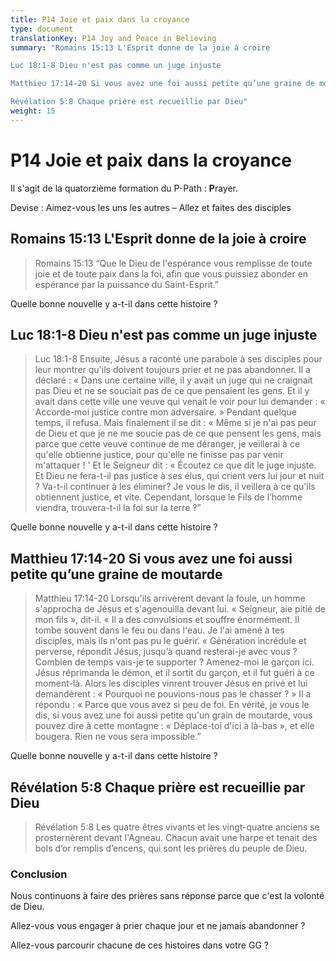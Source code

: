 ```yaml
---
title: P14 Joie et paix dans la croyance
type: document
translationKey: P14 Joy and Peace in Believing
summary: "Romains 15:13 L'Esprit donne de la joie à croire	

Luc 18:1-8 Dieu n'est pas comme un juge injuste	

Matthieu 17:14-20 Si vous avez une foi aussi petite qu’une graine de moutarde	

Révélation 5:8 Chaque prière est recueillie par Dieu"
weight: 15
---
```

# P14 Joie et paix dans la croyance

Il s'agit de la quatorzième formation du P-Path : **P**rayer.

Devise : Aimez-vous les uns les autres – Allez et faites des disciples

## Romains 15:13 L'Esprit donne de la joie à croire

>   Romains 15:13 “Que le Dieu de l'espérance vous remplisse de toute joie et de toute paix dans la foi, afin que vous puissiez abonder en espérance par la puissance du Saint-Esprit.”

Quelle bonne nouvelle y a-t-il dans cette histoire ?

## Luc 18:1-8 Dieu n'est pas comme un juge injuste

>   Luc 18:1-8 Ensuite, Jésus a raconté une parabole à ses disciples pour leur montrer qu'ils doivent toujours prier et ne pas abandonner. Il a déclaré : « Dans une certaine ville, il y avait un juge qui ne craignait pas Dieu et ne se souciait pas de ce que pensaient les gens. Et il y avait dans cette ville une veuve qui venait le voir pour lui demander : « Accorde-moi justice contre mon adversaire. » Pendant quelque temps, il refusa. Mais finalement il se dit : « Même si je n'ai pas peur de Dieu et que je ne me soucie pas de ce que pensent les gens, mais parce que cette veuve continue de me déranger, je veillerai à ce qu'elle obtienne justice, pour qu'elle ne finisse pas par venir m'attaquer ! ' Et le Seigneur dit : « Écoutez ce que dit le juge injuste. Et Dieu ne fera-t-il pas justice à ses élus, qui crient vers lui jour et nuit ? Va-t-il continuer à les éliminer? Je vous le dis, il veillera à ce qu'ils obtiennent justice, et vite. Cependant, lorsque le Fils de l’homme viendra, trouvera-t-il la foi sur la terre ?”

Quelle bonne nouvelle y a-t-il dans cette histoire ?

## Matthieu 17:14-20 Si vous avez une foi aussi petite qu’une graine de moutarde

>   Matthieu 17:14-20 Lorsqu'ils arrivèrent devant la foule, un homme s'approcha de Jésus et s'agenouilla devant lui. « Seigneur, aie pitié de mon fils », dit-il. « Il a des convulsions et souffre énormément. Il tombe souvent dans le feu ou dans l'eau. Je l'ai amené à tes disciples, mais ils n'ont pas pu le guérir. « Génération incrédule et perverse, répondit Jésus, jusqu’à quand resterai-je avec vous ? Combien de temps vais-je te supporter ? Amenez-moi le garçon ici. Jésus réprimanda le démon, et il sortit du garçon, et il fut guéri à ce moment-là. Alors les disciples vinrent trouver Jésus en privé et lui demandèrent : « Pourquoi ne pouvions-nous pas le chasser ? » Il a répondu : « Parce que vous avez si peu de foi. En vérité, je vous le dis, si vous avez une foi aussi petite qu'un grain de moutarde, vous pouvez dire à cette montagne : « Déplace-toi d'ici à là-bas », et elle bougera. Rien ne vous sera impossible.”

Quelle bonne nouvelle y a-t-il dans cette histoire ?

## Révélation 5:8 Chaque prière est recueillie par Dieu

>   Révélation 5:8 Les quatre êtres vivants et les vingt-quatre anciens se prosternèrent devant l'Agneau. Chacun avait une harpe et tenait des bols d’or remplis d’encens, qui sont les prières du peuple de Dieu.

### Conclusion

Nous continuons à faire des prières sans réponse parce que c'est la volonté de Dieu.

Allez-vous vous engager à prier chaque jour et ne jamais abandonner ?

Allez-vous parcourir chacune de ces histoires dans votre GG ?
